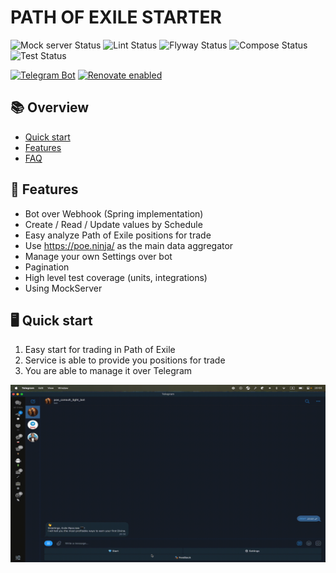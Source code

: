 # PATH OF EXILE STARTER

![Mock server Status](https://github.com/ylazakovich/path-of-exile-starter/actions/workflows/mock.yml/badge.svg)
![Lint Status](https://github.com/ylazakovich/path-of-exile-starter/actions/workflows/lint.yml/badge.svg)
![Flyway Status](https://github.com/ylazakovich/path-of-exile-starter/actions/workflows/flyway.yml/badge.svg)
![Compose Status](https://github.com/ylazakovich/path-of-exile-starter/actions/workflows/compose.yml/badge.svg)
![Test Status](https://github.com/ylazakovich/path-of-exile-starter/actions/workflows/test.yml/badge.svg)

[![Telegram Bot](https://img.shields.io/badge/Telegram-Connect-blue.svg?logo=telegram)](https://t.me/poe_consultant_bot)
[![Renovate enabled](https://img.shields.io/badge/Renovate-enabled-brightgreen.svg?logo=renovate&style=flat)](https://renovatebot.com/)

## 📚 Overview

- [Quick start](#-quick-start)
- [Features](#-features)
- [FAQ](.github/docs/FAQ.md#-faq)

## 🚀 Features

- Bot over Webhook (Spring implementation)
- Create / Read / Update values by Schedule
- Easy analyze Path of Exile positions for trade
- Use https://poe.ninja/ as the main data aggregator
- Manage your own Settings over bot
- Pagination
- High level test coverage (units, integrations)
- Using MockServer 

## 🖥️ Quick start

1. Easy start for trading in Path of Exile
2. Service is able to provide you positions for trade
3. You are able to manage it over Telegram

![preview](https://github.com/ylazakovich/path-of-exile-starter/blob/main/.github/docs/preview.gif)
